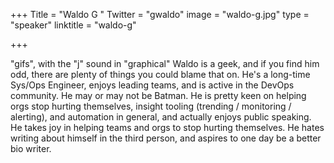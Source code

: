 +++
Title = "Waldo G "
Twitter = "gwaldo"
image = "waldo-g.jpg"
type = "speaker"
linktitle = "waldo-g"

+++

"gifs", with the "j" sound in "graphical"
Waldo is a geek, and if you find him odd, there are plenty of things you could blame that on. He's a long-time Sys/Ops Engineer, enjoys leading teams, and is active in the DevOps community. He may or may not be Batman. He is pretty keen on helping orgs stop hurting themselves, insight tooling (trending / monitoring / alerting), and automation in general, and actually enjoys public speaking. He takes joy in helping teams and orgs to stop hurting themselves. He hates writing about himself in the third person, and aspires to one day be a better bio writer. 
